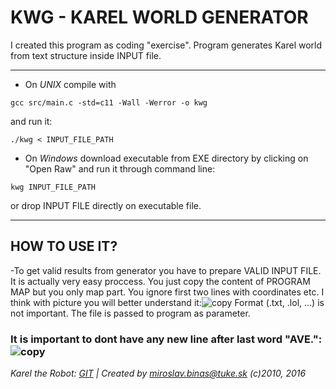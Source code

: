 # KWG - KAREL WORLD GENERATOR

I created this program as coding "exercise".
Program generates Karel world from text structure inside INPUT file.

---

- On *UNIX* compile with 
```console 
gcc src/main.c -std=c11 -Wall -Werror -o kwg 
``` 
and run it:
```console 
./kwg < INPUT_FILE_PATH
``` 

- On *Windows* download executable from EXE directory by clicking on "Open Raw" and run it through command line:
```console  
kwg INPUT_FILE_PATH
```
or drop INPUT FILE directly on executable file.

---

## HOW TO USE IT?
-To get valid results from generator you have to prepare VALID INPUT FILE. It is actually very easy proccess. You just copy the content of PROGRAM MAP but you only map part. You ignore first two lines with coordinates etc. I think with picture you will better understand it:![copy](https://i.imgur.com/8hsPq67.png) Format (.txt, .lol, ...) is not important. The file is passed to program as parameter. 
### It is important to dont have any new line after last word "AVE.": ![copy](https://i.imgur.com/oCgHpPi.png)






*Karel the Robot: [GIT](https://git.kpi.fei.tuke.sk/kpi/karel-the-robot) | Created by miroslav.binas@tuke.sk (c)2010, 2016*





